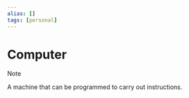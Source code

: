 ```yaml
---
alias: []
tags: [personal]
---
```

# Computer

> [!note]
> A machine that can be programmed to carry out instructions.
